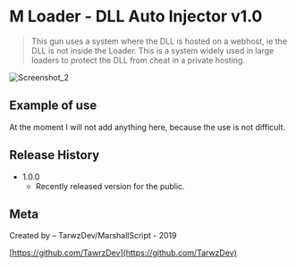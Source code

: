 # M Loader - DLL Auto Injector v1.0
> This gun uses a system where the DLL is hosted on a webhost, ie the DLL is not inside the Loader. This is a system widely used in large loaders to protect the DLL from cheat in a private hosting.

![Screenshot_2](https://user-images.githubusercontent.com/41245747/71534826-324e5080-28e0-11ea-985f-dbf1b45aa5de.png)

## Example of use

At the moment I will not add anything here, because the use is not difficult.

## Release History

* 1.0.0
    * Recently released version for the public.

## Meta

Created by – TarwzDev/MarshallScript - 2019

[https://github.com/TawrzDev](https://github.com/TarwzDev)
